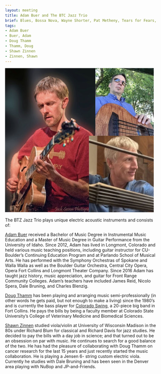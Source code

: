 ```yaml
---
layout: meeting
title: Adam Buer and The BTC Jazz Trio
brief: Blues, Bossa Nova, Wayne Shorter, Pat Metheny, Tears for Fears, ...
tags:
- Adam Buer
- Buer, Adam
- Doug Thamm
- Thamm, Doug
- Shawn Zinnen
- Zinnen, Shawn
---
```

![Adam Buer BTC Trio](/pics/20240826-AdamBuerBTZ.jpg)

The BTZ Jazz Trio plays unique electric acoustic instruments and consists of:

[Adam Buer](https://www.adambuer.com/) received a Bachelor of Music Degree in Instrumental Music Education and a Master of Music Degree in Guitar Performance from the University of Idaho. Since 2012, Adam has lived in Longmont, Colorado and held various music teaching positions, including guitar instructor for CU-Boulder’s Continuing Education Program and at Parlando School of Musical Arts. He has performed  with the Symphony Orchestras of Spokane and Walla Walla as well as the Boulder Guitar Orchestra, Central City Opera, Opera Fort Collins and Longmont Theater Company. Since 2016 Adam has taught jazz history, music appreciation, and guitar for Front Range Community Colleges. Adam’s teachers have included James Reid, Nicolo Spera, Dale Bruning, and Charles Blenzig.

[Doug Thamm](https://www.csuanimalcancercenter.org/dr-doug-thamm/) has been playing and arranging music semi-professionally (in other words he gets paid, but not enough to make a living) since the 1980’s and is currently the bass player for [Colorado Swing](https://www.facebook.com/ColoradoSwing/), a 20-piece big band in Fort Collins. He pays the bills by being a faculty member at Colorado State University’s College of Veterinary Medicine and Biomedical Sciences.

[Shawn Zinnen](https://www.facebook.com/zinnens/) studied viola/violin at University of Wisconsin Madison in the 80s under Richard Blum for classical and Richard Davis for jazz studies. He decided to pay the bills with a day job in science; and that turned out to be an obsession on par with music. He continues to search for a good balance of the two. He has had the pleasure of collaborating with Doug Thamm on cancer research for the last 15 years and just recently started the music collaboration. He is playing a Jensen 6- string custom electric viola. Currently he studies with Dale Bruning and has been seen in the Denver area playing with NuBop and JP-and-Friends.
